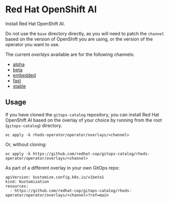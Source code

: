 # Red Hat OpenShift AI

Install Red Hat OpenShift AI.

Do not use the `base` directory directly, as you will need to patch the `channel` based on the version of OpenShift you are using, or the version of the operator you want to use.

The current *overlays* available are for the following channels:

* [alpha](operator/overlays/alpha)
* [beta](operator/overlays/beta)
* [embedded](operator/overlays/embedded)
* [fast](operator/overlays/fast)
* [stable](operator/overlays/stable)

## Usage

If you have cloned the `gitops-catalog` repository, you can install Red Hat OpenShift AI based on the overlay of your choice by running from the root (`gitops-catalog`) directory.

```
oc apply -k rhods-operator/operator/overlays/<channel>
```

Or, without cloning:

```
oc apply -k https://github.com/redhat-cop/gitops-catalog/rhods-operator/operator/overlays/<channel>
```

As part of a different overlay in your own GitOps repo:

```
apiVersion: kustomize.config.k8s.io/v1beta1
kind: Kustomization
resources:
  - https://github.com/redhat-cop/gitops-catalog/rhods-operator/operator/overlays/<channel>?ref=main
```
